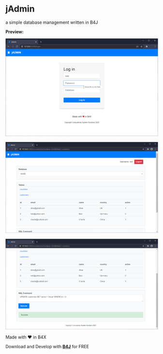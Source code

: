 # jAdmin
a simple database management written in B4J

**Preview:**

<img src="https://github.com/pyhoon/jAdmin/blob/master/Preview/screen1.png" title="Login" /> &nbsp; 
<img src="https://github.com/pyhoon/jAdmin/blob/master/Preview/screen2.png" title="List tables" /> &nbsp; 
<img src="https://github.com/pyhoon/jAdmin/blob/master/Preview/screen3.png" title="Execute SQL statements" />

Made with ❤ in B4X

Download and Develop with **[B4J](https://www.b4x.com/b4j.html)** for FREE

